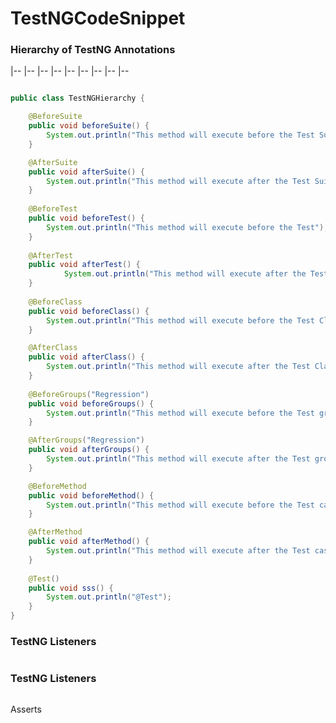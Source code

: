 # TestNGCodeSnippet




### Hierarchy of TestNG Annotations

|--<BeforeSuite>
	|--<BeforeTest>
		|--<BeforeClass>
			|--<BeforeMethod>
				|--<Test>
			|--<AfterMethod>
		|--<AfterClass>
	|--<AfterTest>
|--<AfterSuite>

``` java

public class TestNGHierarchy {

	@BeforeSuite
	public void beforeSuite() {
		System.out.println("This method will execute before the Test Suite");
	}

	@AfterSuite
	public void afterSuite() {
		System.out.println("This method will execute after the Test Suite");
	}
	
	@BeforeTest
 	public void beforeTest() {
		System.out.println("This method will execute before the Test");
	}
 
	@AfterTest
	public void afterTest() {
			System.out.println("This method will execute after the Test");
	}
 
	@BeforeClass
	public void beforeClass() {
		System.out.println("This method will execute before the Test Class");
	}

	@AfterClass
	public void afterClass() {
		System.out.println("This method will execute after the Test Class");
	}
	
	@BeforeGroups("Regression")
	public void beforeGroups() {
		System.out.println("This method will execute before the Test group");
	}

	@AfterGroups("Regression")
	public void afterGroups() {
		System.out.println("This method will execute after the Test group");
	}

	@BeforeMethod
	public void beforeMethod() {
		System.out.println("This method will execute before the Test case method");
	}

	@AfterMethod
	public void afterMethod() {
		System.out.println("This method will execute after the Test case method");
	}
	
	@Test()
	public void sss() {
		System.out.println("@Test");
	}
}

```

### TestNG Listeners
``` java

```

### TestNG Listeners
``` java

```

Asserts
``` java

```

